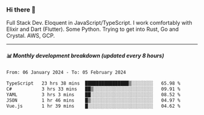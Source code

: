 ### Hi there 👋

Full Stack Dev. Eloquent in JavaScript/TypeScript. I work comfortably with Elixir and Dart (Flutter). Some Python. Trying to get into Rust, Go and Crystal. AWS, GCP.

***

##### 📊 Monthly development breakdown (updated every 8 hours)

<!--START_SECTION:waka-->

```txt
From: 06 January 2024 - To: 05 February 2024

TypeScript   23 hrs 38 mins  ████████████████▒░░░░░░░░   65.98 %
C#           3 hrs 33 mins   ██▒░░░░░░░░░░░░░░░░░░░░░░   09.91 %
YAML         3 hrs 3 mins    ██░░░░░░░░░░░░░░░░░░░░░░░   08.52 %
JSON         1 hr 46 mins    █▒░░░░░░░░░░░░░░░░░░░░░░░   04.97 %
Vue.js       1 hr 39 mins    █░░░░░░░░░░░░░░░░░░░░░░░░   04.62 %
```

<!--END_SECTION:waka-->

